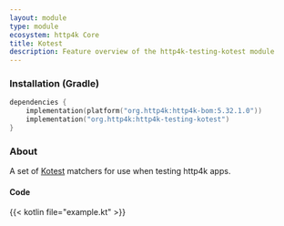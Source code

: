 ```yaml
---
layout: module
type: module
ecosystem: http4k Core
title: Kotest
description: Feature overview of the http4k-testing-kotest module
---
```



### Installation (Gradle)

```kotlin
dependencies {
    implementation(platform("org.http4k:http4k-bom:5.32.1.0"))
    implementation("org.http4k:http4k-testing-kotest")
}
```

### About

A set of [Kotest] matchers for use when testing http4k apps.

#### Code [<img class="octocat"/>](https://github.com/http4k/http4k/blob/master/src/docs/ecosystem/http4k/module/kotest/example.kt)

{{< kotlin file="example.kt" >}}

[http4k]: https://http4k.org
[kotest]: https://github.com/kotest/kotest
